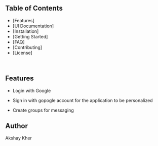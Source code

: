 ﻿

##  Table of Contents

* [Features]
* [UI Documentation]
* [Installation]
* [Getting Started]
* [FAQ]
* [Contributing]
* [License]

<br />

##  Features

* Login with Google
* Sign in with gopogle account for the application to be personalized 

* Create groups for messaging 

## Author

Akshay Kher